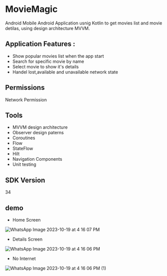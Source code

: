 # MovieMagic

Android Mobile Android Application usnig Kotlin to get movies list and movie detilas, using design architecture MVVM.

## Application Features :

- Show popular movies list when the app start
- Search for specific movie by name
- Select movie to show it's details
- Handel lost,available and unavailable network state

## Permissions
Network Permission

## Tools
- MVVM design architecture
- Observer design paterns
- Coroutines
- Flow
- StateFlow
- Hilt
- Navigation Components
- Unit testing

## SDK Version
34

## demo
- Home Screen
  
![WhatsApp Image 2023-10-19 at 4 16 07 PM](https://github.com/MiladSoliman/RunprofTask/assets/72501714/4d2f398c-14c9-4299-b86b-b97e61527072)

- Details Screen
  
![WhatsApp Image 2023-10-19 at 4 16 06 PM](https://github.com/MiladSoliman/RunprofTask/assets/72501714/b19034e5-3de0-494a-ac0b-c1cef07c28ea)

- No Internet
  
![WhatsApp Image 2023-10-19 at 4 16 06 PM (1)](https://github.com/MiladSoliman/RunprofTask/assets/72501714/ec25299d-95d5-407c-af94-83648c58ebc2)

